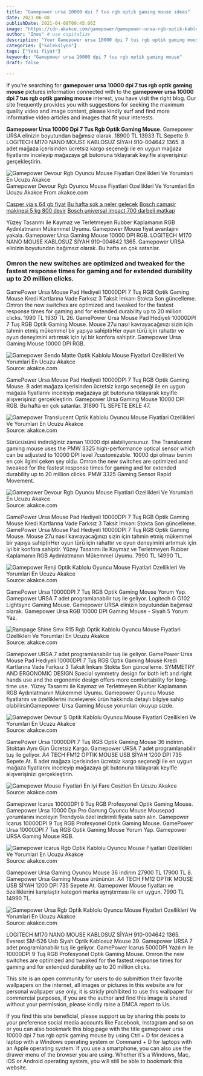 ```yaml
---
title: "Gamepower ursa 10000 dpi 7 tus rgb optik gaming mouse ideas"
date: 2021-06-08
publishDate: 2021-04-08T09:45:06Z
image: "https://cdn.akakce.com/gamepower/gamepower-ursa-rgb-optik-kablolu-oyuncu-z.jpg"
author: "Ines" # use capitalize
description: "Your Gamepower ursa 10000 dpi 7 tus rgb optik gaming mouse images are available. Gamepower ursa 10000 dpi 7 tus rgb optik gaming mouse are a topic that is being searched for and liked by netizens now. You can Get the Gamepower ursa 10000 dpi 7 tus rgb optik gaming mouse files here. Download all royalty-free vectors."
categories: ["koleksiyon"]
tags: ["Yeni fiyat"]
keywords: "Gamepower ursa 10000 dpi 7 tus rgb optik gaming mouse"
draft: false

---
```


If you're searching for **gamepower ursa 10000 dpi 7 tus rgb optik gaming mouse** pictures information connected with to the **gamepower ursa 10000 dpi 7 tus rgb optik gaming mouse** interest, you have visit the right  blog.  Our site frequently  provides you with  suggestions  for seeking  the maximum  quality video and image  content, please kindly surf and find more informative video articles and images  that fit your interests.

**Gamepower Ursa 10000 Dpi 7 Tus Rgb Optik Gaming Mouse**. Gamepower URSA elinizin boyutundan bağımsız olarak. 18900 TL 13933 TL Sepette 9. LOGITECH M170 NANO MOUSE KABLOSUZ SİYAH 910-004642 1365. 8 adet mağaza içerisinden ücretsiz kargo seçeneği ile en uygun mağaza fiyatlarını inceleyip mağazaya git butonuna tıklayarak keyifle alışverişinizi gerçekleştirin.

![Gamepower Devour Rgb Oyuncu Mouse Fiyatlari Ozellikleri Ve Yorumlari En Ucuzu Akakce](https://cdn.akakce.com/gamepower/gamepower-devour-rgb-oyuncu-z.jpg "Gamepower Devour Rgb Oyuncu Mouse Fiyatlari Ozellikleri Ve Yorumlari En Ucuzu Akakce")
Gamepower Devour Rgb Oyuncu Mouse Fiyatlari Ozellikleri Ve Yorumlari En Ucuzu Akakce From akakce.com

[Casper via s 64 gb fiyat](/casper-via-s-64-gb-fiyat/)
[Bu hafta sok a neler gelecek](/bu-hafta-sok-a-neler-gelecek/)
[Bosch camasir makinesi 5 kg 800 devir](/bosch-camasir-makinesi-5-kg-800-devir/)
[Bosch universal impact 700 darbeli matkap](/bosch-universal-impact-700-darbeli-matkap/)

Yüzey Tasarımı ile Kaymaz ve Terletmeyen Rubber Kaplamanın RGB Aydınlatmanın Mükemmel Uyumu. Gamepower Mouse fiyat avantajını yakala. Gamepower Ursa Gaming Mouse 10000 DPI RGB. LOGITECH M170 NANO MOUSE KABLOSUZ SİYAH 910-004642 1365. Gamepower URSA elinizin boyutundan bağımsız olarak. Bu hafta en çok satanlar.

### Omron the new switches are optimized and tweaked for the fastest response times for gaming and for extended durability up to 20 million clicks.

GamePower Ursa Mouse Pad Hediyeli 10000DPI 7 Tuş RGB Optik Gaming Mouse Kredi Kartlarına Vade Farksız 3 Taksit İmkanı Stokta Son güncelleme. Omron the new switches are optimized and tweaked for the fastest response times for gaming and for extended durability up to 20 million clicks. 1990 TL 1930 TL 26. GamePower Ursa Mouse Pad Hediyeli 10000DPI 7 Tuş RGB Optik Gaming Mouse. Mouse 27u nasıl kavrayacağınızı sizin için tahmin etmiş mükemmel bir yapıya sahiptirHer oyun türü için rahattır ve oyun deneyimini artırmak için iyi bir konfora sahiptir. Gamepower Ursa Gaming Mouse 10000 DPI RGB.


![Gamepower Sendo Matte Optik Kablolu Mouse Fiyatlari Ozellikleri Ve Yorumlari En Ucuzu Akakce](https://cdn.akakce.com/gamepower/gamepower-sendo-matte-optik-kablolu-x.jpg "Gamepower Sendo Matte Optik Kablolu Mouse Fiyatlari Ozellikleri Ve Yorumlari En Ucuzu Akakce")
Source: akakce.com

GamePower Ursa Mouse Pad Hediyeli 10000DPI 7 Tuş RGB Optik Gaming Mouse. 8 adet mağaza içerisinden ücretsiz kargo seçeneği ile en uygun mağaza fiyatlarını inceleyip mağazaya git butonuna tıklayarak keyifle alışverişinizi gerçekleştirin. Gamepower Ursa Gaming Mouse 10000 DPI RGB. Bu hafta en çok satanlar. 31890 TL SEPETE EKLE 47.

![Gamepower Translucent Optik Kablolu Oyuncu Mouse Fiyatlari Ozellikleri Ve Yorumlari En Ucuzu Akakce](https://cdn.akakce.com/gamepower/gamepower-translucent-optik-kablolu-oyuncu-z.jpg "Gamepower Translucent Optik Kablolu Oyuncu Mouse Fiyatlari Ozellikleri Ve Yorumlari En Ucuzu Akakce")
Source: akakce.com

Sürücüsünü indirdiğiniz zaman 10000 dpi alabiliyorsunuz. The Translucent gaming mouse uses the PMW 3325 high-performance optical sensor which can be adjusted to 10000 DPI level 7customizable. 10000 dpi olması benim en çok ilgimi çeken şey oldu. Omron the new switches are optimized and tweaked for the fastest response times for gaming and for extended durability up to 20 million clicks. PMW 3325 Gaming Sensor Rapid Movement.

![Gamepower Devour Rgb Oyuncu Mouse Fiyatlari Ozellikleri Ve Yorumlari En Ucuzu Akakce](https://cdn.akakce.com/gamepower/gamepower-devour-rgb-oyuncu-z.jpg "Gamepower Devour Rgb Oyuncu Mouse Fiyatlari Ozellikleri Ve Yorumlari En Ucuzu Akakce")
Source: akakce.com

GamePower Ursa Mouse Pad Hediyeli 10000DPI 7 Tuş RGB Optik Gaming Mouse Kredi Kartlarına Vade Farksız 3 Taksit İmkanı Stokta Son güncelleme. GamePower Ursa Mouse Pad Hediyeli 10000DPI 7 Tuş RGB Optik Gaming Mouse. Mouse 27u nasıl kavrayacağınızı sizin için tahmin etmiş mükemmel bir yapıya sahiptirHer oyun türü için rahattır ve oyun deneyimini artırmak için iyi bir konfora sahiptir. Yüzey Tasarımı ile Kaymaz ve Terletmeyen Rubber Kaplamanın RGB Aydınlatmanın Mükemmel Uyumu. 7990 TL 14990 TL.

![Gamepower Renji Optik Kablolu Oyuncu Mouse Fiyatlari Ozellikleri Ve Yorumlari En Ucuzu Akakce](https://cdn.akakce.com/gamepower/gamepower-renji-optik-kablolu-oyuncu-z.jpg "Gamepower Renji Optik Kablolu Oyuncu Mouse Fiyatlari Ozellikleri Ve Yorumlari En Ucuzu Akakce")
Source: akakce.com

GamePower Ursa 10000DPI 7 Tuş RGB Optik Gaming Mouse Yorum Yap. Gamepower URSA 7 adet programlanabilir tuş ile geliyor. Logitech G G102 Lightsync Gaming Mouse. Gamepower URSA elinizin boyutundan bağımsız olarak. Gamepower Ursa RGB 10000 DPI Gaming Mouse - Siyah 5 Yorum Yaz.

![Rampage Shine Smx R15 Rgb Optik Kablolu Oyuncu Mouse Fiyatlari Ozellikleri Ve Yorumlari En Ucuzu Akakce](https://iis-akakce.akamaized.net/p.z?%2F%2Frampage%2Eisteerp%2Ecom%2FFile%2FImages%2FProduct%2F4efc8efd%2Df3e3%2D44bd%2D98c1%2De3aa359cdec9%5Fl%2Ejpg "Rampage Shine Smx R15 Rgb Optik Kablolu Oyuncu Mouse Fiyatlari Ozellikleri Ve Yorumlari En Ucuzu Akakce")
Source: akakce.com

Gamepower URSA 7 adet programlanabilir tuş ile geliyor. GamePower Ursa Mouse Pad Hediyeli 10000DPI 7 Tuş RGB Optik Gaming Mouse Kredi Kartlarına Vade Farksız 3 Taksit İmkanı Stokta Son güncelleme. SYMMETRY AND ERGONOMIC DESIGN Special symmetry design for both left and right hands use and the ergonomic design offers more comfortability for long-time use. Yüzey Tasarımı ile Kaymaz ve Terletmeyen Rubber Kaplamanın RGB Aydınlatmanın Mükemmel Uyumu. Gamepower Oyuncu Mouse fiyatlarını ve özelliklerini inceleyerek ürün hakkında detaylı bilgiye sahip olabilirsinGamepower Ursa Gaming Mouse yorumları okuyup sizde.

![Gamepower Devour S Optik Kablolu Oyuncu Mouse Fiyatlari Ozellikleri Ve Yorumlari En Ucuzu Akakce](https://cdn.akakce.com/gamepower/gamepower-devour-s-optik-kablolu-oyuncu-z.jpg "Gamepower Devour S Optik Kablolu Oyuncu Mouse Fiyatlari Ozellikleri Ve Yorumlari En Ucuzu Akakce")
Source: akakce.com

GamePower Ursa 10000DPI 7 Tuş RGB Optik Gaming Mouse 36 indirim. Stoktan Aynı Gün Ücretsiz Kargo. Gamepower URSA 7 adet programlanabilir tuş ile geliyor. A4 TECH FM12 OPTIK MOUSE USB SİYAH 1200 DPI 735 Sepete At. 8 adet mağaza içerisinden ücretsiz kargo seçeneği ile en uygun mağaza fiyatlarını inceleyip mağazaya git butonuna tıklayarak keyifle alışverişinizi gerçekleştirin.

![Gamepower Mouse Fiyatlari En Iyi Fare Cesitleri En Ucuzu Akakce](https://cdn.akakce.com/gamepower/gamepower-bane-optik-kablolu-oyuncu-x.jpg "Gamepower Mouse Fiyatlari En Iyi Fare Cesitleri En Ucuzu Akakce")
Source: akakce.com

Gamepower Icarus 10000DPI 9 Tuş RGB Profesyonel Optik Gaming Mouse. Gamepower Ursa 10000 Dpı Pro Gamıng Oyuncu Mouse Mousepad yorumlarını inceleyin Trendyola özel indirimli fiyata satın alın. Gamepower Icarus 10000DPI 9 Tuş RGB Profesyonel Optik Gaming Mouse. GamePower Ursa 10000DPI 7 Tuş RGB Optik Gaming Mouse Yorum Yap. Gamepower URSA Gaming Mouse RGB.

![Gamepower Icarus Rgb Optik Kablolu Oyuncu Mouse Fiyatlari Ozellikleri Ve Yorumlari En Ucuzu Akakce](https://cdn.akakce.com/gamepower/gamepower-icarus-rgb-optik-kablolu-oyuncu-z.jpg "Gamepower Icarus Rgb Optik Kablolu Oyuncu Mouse Fiyatlari Ozellikleri Ve Yorumlari En Ucuzu Akakce")
Source: akakce.com

Gamepower Ursa Gaming Oyuncu Mouse 36 indirim 27900 TL 17900 TL 8. Gamepower Ursa Gaming Mouse ürününün. A4 TECH FM12 OPTIK MOUSE USB SİYAH 1200 DPI 735 Sepete At. Gamepower Mouse fiyatları ve özelliklerini karşılaştır kategori marka ayrıştırması ile en uygun. 7990 TL 14990 TL.

![Gamepower Ursa Rgb Optik Kablolu Oyuncu Mouse Fiyatlari Ozellikleri Ve Yorumlari En Ucuzu Akakce](https://cdn.akakce.com/gamepower/gamepower-ursa-rgb-optik-kablolu-oyuncu-z.jpg "Gamepower Ursa Rgb Optik Kablolu Oyuncu Mouse Fiyatlari Ozellikleri Ve Yorumlari En Ucuzu Akakce")
Source: akakce.com

LOGITECH M170 NANO MOUSE KABLOSUZ SİYAH 910-004642 1365. Everest SM-526 Usb Siyah Optik Kablosuz Mouse 39. Gamepower URSA 7 adet programlanabilir tuş ile geliyor. GamePower Icarus 5000DPI Yazılım ile 10000DPI 9 Tuş RGB Profesyonel Optik Gaming Mouse. Omron the new switches are optimized and tweaked for the fastest response times for gaming and for extended durability up to 20 million clicks.

This site is an open community for users to do submittion their favorite wallpapers on the internet, all images or pictures in this website are for personal wallpaper use only, it is stricly prohibited to use this wallpaper for commercial purposes, if you are the author and find this image is shared without your permission, please kindly raise a DMCA report to Us.

If you find this site beneficial, please support us by sharing this posts to your preference social media accounts like Facebook, Instagram and so on or you can also bookmark this blog page with the title gamepower ursa 10000 dpi 7 tus rgb optik gaming mouse by using Ctrl + D for devices a laptop with a Windows operating system or Command + D for laptops with an Apple operating system. If you use a smartphone, you can also use the drawer menu of the browser you are using. Whether it's a Windows, Mac, iOS or Android operating system, you will still be able to bookmark this website.
